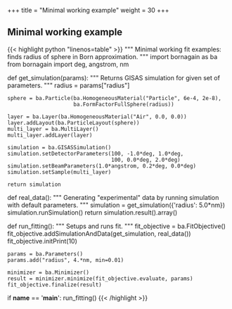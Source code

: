 +++
title = "Minimal working example"
weight = 30
+++

## Minimal working example

{{< highlight python "linenos=table" >}}
"""
Minimal working fit examples: finds radius of sphere in Born approximation.
"""
import bornagain as ba
from bornagain import deg, angstrom, nm


def get_simulation(params):
    """
    Returns GISAS simulation for given set of parameters.
    """
    radius = params["radius"]

    sphere = ba.Particle(ba.HomogeneousMaterial("Particle", 6e-4, 2e-8),
                         ba.FormFactorFullSphere(radius))

    layer = ba.Layer(ba.HomogeneousMaterial("Air", 0.0, 0.0))
    layer.addLayout(ba.ParticleLayout(sphere))
    multi_layer = ba.MultiLayer()
    multi_layer.addLayer(layer)

    simulation = ba.GISASSimulation()
    simulation.setDetectorParameters(100, -1.0*deg, 1.0*deg,
                                     100, 0.0*deg, 2.0*deg)
    simulation.setBeamParameters(1.0*angstrom, 0.2*deg, 0.0*deg)
    simulation.setSample(multi_layer)

    return simulation


def real_data():
    """
    Generating "experimental" data by running simulation with default parameters.
    """
    simulation = get_simulation({'radius': 5.0*nm})
    simulation.runSimulation()
    return simulation.result().array()


def run_fitting():
    """
    Setups and runs fit.
    """
    fit_objective = ba.FitObjective()
    fit_objective.addSimulationAndData(get_simulation, real_data())
    fit_objective.initPrint(10)

    params = ba.Parameters()
    params.add("radius", 4.*nm, min=0.01)

    minimizer = ba.Minimizer()
    result = minimizer.minimize(fit_objective.evaluate, params)
    fit_objective.finalize(result)


if __name__ == '__main__':
    run_fitting()
{{< /highlight >}}
